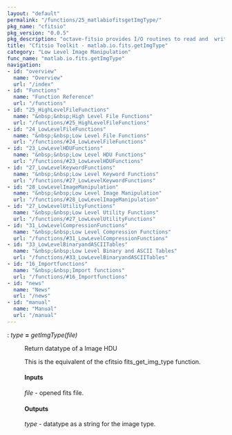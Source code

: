 ```yaml
---
layout: "default"
permalink: "/functions/25_matlabiofitsgetImgType/"
pkg_name: "cfitsio"
pkg_version: "0.0.5"
pkg_description: "octave-fitsio provides I/O routines to read and  write FITS (Flexible Image Transport System) files."
title: "Cfitsio Toolkit - matlab.io.fits.getImgType"
category: "Low Level Image Manipulation"
func_name: "matlab.io.fits.getImgType"
navigation:
- id: "overview"
  name: "Overview"
  url: "/index"
- id: "Functions"
  name: "Function Reference"
  url: "/functions"
- id: "25_HighLevelFileFunctions"
  name: "&nbsp;&nbsp;High Level File Functions"
  url: "/functions/#25_HighLevelFileFunctions"
- id: "24_LowLevelFileFunctions"
  name: "&nbsp;&nbsp;Low Level File Functions"
  url: "/functions/#24_LowLevelFileFunctions"
- id: "23_LowLevelHDUFunctions"
  name: "&nbsp;&nbsp;Low Level HDU Functions"
  url: "/functions/#23_LowLevelHDUFunctions"
- id: "27_LowLevelKeywordFunctions"
  name: "&nbsp;&nbsp;Low Level Keyword Functions"
  url: "/functions/#27_LowLevelKeywordFunctions"
- id: "28_LowLevelImageManipulation"
  name: "&nbsp;&nbsp;Low Level Image Manipulation"
  url: "/functions/#28_LowLevelImageManipulation"
- id: "27_LowLevelUtilityFunctions"
  name: "&nbsp;&nbsp;Low Level Utility Functions"
  url: "/functions/#27_LowLevelUtilityFunctions"
- id: "31_LowLevelCompressionFunctions"
  name: "&nbsp;&nbsp;Low Level Compression Functions"
  url: "/functions/#31_LowLevelCompressionFunctions"
- id: "33_LowLevelBinaryandASCIITables"
  name: "&nbsp;&nbsp;Low Level Binary and ASCII Tables"
  url: "/functions/#33_LowLevelBinaryandASCIITables"
- id: "16_Importfunctions"
  name: "&nbsp;&nbsp;Import functions"
  url: "/functions/#16_Importfunctions"
- id: "news"
  name: "News"
  url: "/news"
- id: "manual"
  name: "Manual"
  url: "/manual"
---
```

<dl class="def">
<dt id="index-_003d"><span class="category">: </span><span><em><var>type</var></em> <strong>=</strong> <em>getImgType(<var>file</var>)</em><a href='#index-_003d' class='copiable-anchor'></a></span></dt>
<dd><p>Return datatype of a Image HDU
</p>
<p>This is the equivalent of the cfitsio fits_get_img_type function.
</p>
<span id="Inputs"></span><h4 class="subsubheading">Inputs</h4>
<p><var>file</var> - opened fits file.
</p>
<span id="Outputs"></span><h4 class="subsubheading">Outputs</h4>
<p><var>type</var> - datatype as a string for the image type.
 </p></dd></dl>